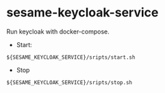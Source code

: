 # sesame-keycloak-service

Run keycloak with docker-compose.

* Start:

```shell
${SESAME_KEYCLOAK_SERVICE}/sripts/start.sh
```

* Stop

```shell
${SESAME_KEYCLOAK_SERVICE}/sripts/stop.sh
```
